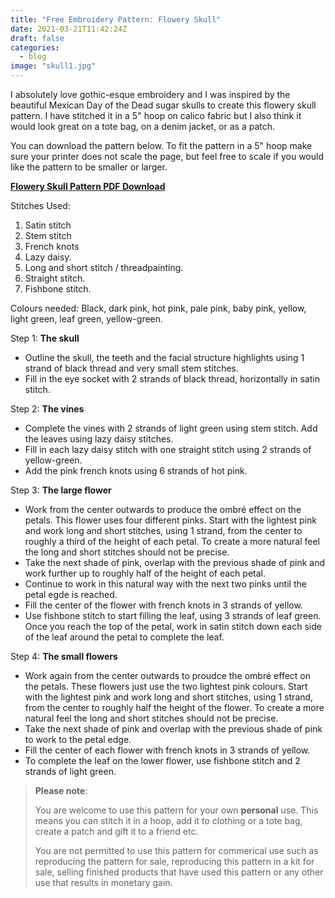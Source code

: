 ```yaml
---
title: "Free Embroidery Pattern: Flowery Skull"
date: 2021-03-21T11:42:24Z
draft: false
categories:
  - blog
image: "skull1.jpg"
---
```


I absolutely love gothic-esque embroidery and I was inspired by the beautiful Mexican Day of the Dead sugar skulls to create this flowery skull pattern. I have stitched it in a 5" hoop on calico fabric but I also think it would look great on a tote bag, on a denim jacket, or as a patch.

You can download the pattern below. To fit the pattern in a 5" hoop make sure your printer does not scale the page, but feel free to scale if you would like the pattern to be smaller or larger.


[**Flowery Skull Pattern PDF Download**](/pdf/skull-pattern.pdf)

Stitches Used:
1. Satin stitch
2. Stem stitch
3. French knots
4. Lazy daisy.
5. Long and short stitch / threadpainting.
6. Straight stitch.
7. Fishbone stitch.

Colours needed: Black, dark pink, hot pink, pale pink, baby pink, yellow, light green, leaf green, yellow-green.  

Step 1: **The skull**
* Outline the skull, the teeth and the facial structure highlights using 1 strand of black thread and very small stem stitches.
* Fill in the eye socket with 2 strands of black thread, horizontally in satin stitch. 

Step 2: **The vines**
* Complete the vines with 2 strands of light green using stem stitch. Add the leaves using lazy daisy stitches.
* Fill in each lazy daisy stitch with one straight stitch using 2 strands of yellow-green. 
* Add the pink french knots using 6 strands of hot pink.

Step 3: **The large flower**
* Work from the center outwards to produce the ombré effect on the petals. This flower uses four different pinks. Start with the lightest pink and work long and short stitches, using 1 strand, from the center to roughly a third of the height of each petal. To create a more natural feel the long and short stitches should not be precise.
* Take the next shade of pink, overlap with the previous shade of pink and work further up to roughly half of the height of each petal. 
* Continue to work in this natural way with the next two pinks until the petal egde is reached. 
* Fill the center of the flower with french knots in 3 strands of yellow.
* Use fishbone stitch to start filling the leaf, using 3 strands of leaf green. Once you reach the top of the petal, work in satin stitch down each side of the leaf around the petal to complete the leaf.

Step 4: **The small flowers**
* Work again from the center outwards to proudce the ombré effect on the petals. These flowers just use the two lightest pink colours. Start with the lightest pink and work long and short stitches, using 1 strand, from the center to roughly half the height of the flower. To create a more natural feel the long and short stitches should not be precise. 
* Take the next shade of pink and overlap with the previous shade of pink to work to the petal edge.
* Fill the center of each flower with french knots in 3 strands of yellow.
* To complete the leaf on the lower flower, use fishbone stitch and 2 strands of light green. 




>**Please note**:
>
>You are welcome to use this pattern for your own **personal** use. This means you can stitch it in a hoop, add it to clothing or a tote bag, create a patch and gift it to a friend etc.
>
>You are not permitted to use this pattern for commerical use such as reproducing the pattern for sale, reproducing this pattern in a kit for sale, selling finished products that have used this pattern or any other use that results in monetary gain.
